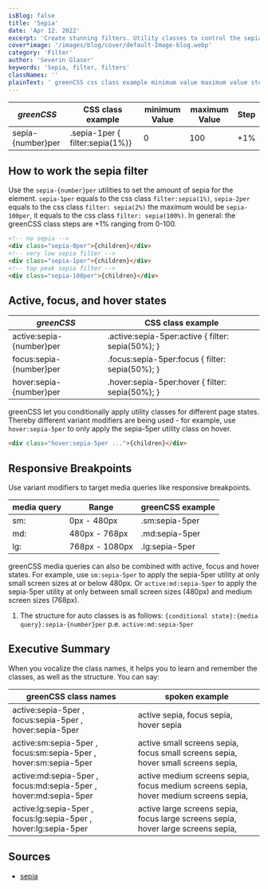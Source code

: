 ```yaml
---
isBlog: false
title: 'Sepia'
date: 'Apr 12. 2022'
excerpt: 'Create stunning filters. Utility classes to control the sepia filters.'
cover*image: '/images/blog/cover/default-Image-blog.webp'
category: 'Filter'
author: 'Severin Glaser'
keywords: 'Sepia, filter, filters'
classNames: ''
plainText: ' greenCSS css class example minimum value maximum value step sepia number per sepia-1per filter:sepia 1% 0 100 +1% how to work the sepia filter use the `sepia number per` utilities to set the amount of sepia for the element `sepia-1per` equals to the css class `filter:sepia 1% ` `sepia-2per` equals to the css class `filter: sepia 2% ` the maximum would be `sepia-100per` it equals to the css class `filter: sepia 100% ` in general: the greenCSS class steps are +1% ranging from 0-100  active focus and hover states greenCSS css class example active:sepia number per active :sepia-5per:active filter: sepia 50% ; focus:sepia number per focus :sepia-5per:focus filter: sepia 50% ; hover:sepia number per hover :sepia-5per:hover filter: sepia 50% ; greenCSS let you conditionally apply utility classes for different page states thereby different variant modifiers are being used for example use `hover:sepia-5per` to only apply the sepia-5per utility class on hover  responsive breakpoints use variant modifiers to target media queries like responsive breakpoints media query range greenCSS example sm: 0px 480px sm:sepia-5per md: 480px 768px md:sepia-5per lg: 768px 1080px lg:sepia-5per greenCSS media queries can also be combined with active focus and hover states for example use `sm:sepia-5per` to apply the sepia-5per utility at only small screen sizes at or below 480px or `active:md:sepia-5per` to apply the sepia-5per utility at only between small screen sizes 480px and medium screen sizes 768px 1 the structure for auto classes is as follows: ` conditional state : media query :sepia number per` p e `active:md:sepia-5per` executive summary when you vocalize the class names it helps you to learn and remember the classes as well as the structure you can say: greenCSS class names spoken example active:sepia-5per focus:sepia-5per hover:sepia-5per active sepia focus sepia hover sepia active:sm:sepia-5per focus:sm:sepia-5per hover:sm:sepia-5per active small screens sepia focus small screens sepia hover small screens sepia active:md:sepia-5per focus:md:sepia-5per hover:md:sepia-5per active medium screens sepia focus medium screens sepia hover medium screens sepia active:lg:sepia-5per focus:lg:sepia-5per hover:lg:sepia-5per active large screens sepia focus large screens sepia hover large screens sepia sources sepia https: developer mozilla org en-us docs web css filter-function sepia '
---
```


| _greenCSS_        | CSS class example               | minimum Value | maximum Value | Step |
| ----------------- | ------------------------------- | ------------- | ------------- | ---- |
| sepia-{number}per | .sepia-1per { filter:sepia(1%)} | 0             | 100           | +1%  |

## How to work the sepia filter

Use the `sepia-{number}per` utilities to set the amount of sepia for the element. `sepia-1per` equals to the css class `filter:sepia(1%)`, `sepia-2per` equals to the css class `filter: sepia(2%)` the maximum would be `sepia-100per`, it equals to the css class `filter: sepia(100%)`. In general: the greenCSS class steps are +1% ranging from 0-100.

```html
<!-- no sepia -->
<div class="sepia-0per">{children}</div>
<!-- very low sepia filter -->
<div class="sepia-1per">{children}</div>
<!-- top peak sepia filter -->
<div class="sepia-100per">{children}</div>
```

## Active, focus, and hover states

| _greenCSS_               | CSS class example                                  |
| ------------------------ | -------------------------------------------------- |
| active:sepia-{number}per | .active\:sepia-5per:active { filter: sepia(50%); } |
| focus:sepia-{number}per  | .focus\:sepia-5per:focus { filter: sepia(50%); }   |
| hover:sepia-{number}per  | .hover\:sepia-5per:hover { filter: sepia(50%); }   |

greenCSS let you conditionally apply utility classes for different page states. Thereby different variant modifiers are being used - for example, use `hover:sepia-5per` to only apply the sepia-5per utility class on hover.

```html
<div class="hover:sepia-5per ...">{children}</div>
```

## Responsive Breakpoints

Use variant modifiers to target media queries like responsive breakpoints.

| media query | Range          | greenCSS example |
| ----------- | -------------- | ---------------- |
| sm:         | 0px - 480px    | .sm:sepia-5per   |
| md:         | 480px - 768px  | .md:sepia-5per   |
| lg:         | 768px - 1080px | .lg:sepia-5per   |

greenCSS media queries can also be combined with active, focus and hover states. For example, use `sm:sepia-5per` to apply the sepia-5per utility at only small screen sizes at or below 480px. Or `active:md:sepia-5per` to apply the sepia-5per utility at only between small screen sizes (480px) and medium screen sizes (768px).

1. The structure for auto classes is as follows: `{conditional state}:{media query}:sepia-{number}per` p.e. `active:md:sepia-5per`

## Executive Summary

When you vocalize the class names, it helps you to learn and remember the classes, as well as the structure. You can say:

| greenCSS class names                                             | spoken example                                                                       |
| ---------------------------------------------------------------- | ------------------------------------------------------------------------------------ |
| active:sepia-5per , focus:sepia-5per , hover:sepia-5per          | active sepia, focus sepia, hover sepia                                               |
| active:sm:sepia-5per , focus:sm:sepia-5per , hover:sm:sepia-5per | active small screens sepia, focus small screens sepia, hover small screens sepia,    |
| active:md:sepia-5per , focus:md:sepia-5per , hover:md:sepia-5per | active medium screens sepia, focus medium screens sepia, hover medium screens sepia, |
| active:lg:sepia-5per , focus:lg:sepia-5per , hover:lg:sepia-5per | active large screens sepia, focus large screens sepia, hover large screens sepia,    |

## Sources

- [sepia](https://developer.mozilla.org/en-US/docs/Web/CSS/filter-function/sepia)
